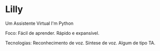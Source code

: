 # Lilly
Um Assistente Virtual I'm Python

Foco:
  Fácil de aprender.
  Rápido e expansível.
  
Tecnologias:
  Reconhecimento de voz.
  Síntese de voz.
  Algum de tipo TA.
